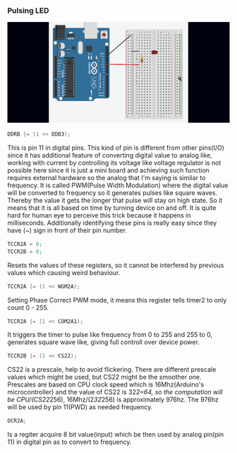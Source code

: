 ### Pulsing LED

![Pulsing LED](circuit.png)

```c
DDRB |= (1 << DDB3);
```

This is pin 11 in digital pins. This kind of pin is different from other pins(I/O) since 
it has additional feature of converting digital value to analog like, working with current 
by controlling its voltage like voltage regulator is not possible here since it is just 
a mini board and achieving such function requires external hardware so the analog that I'm 
saying is similar to frequency. It is called PWM(Pulse Width Modulation) where the digital 
value will be converted to frequency so it generates pulses like square waves. Thereby the 
value it gets the longer that pulse will stay on high state. So it means that it is all based 
on time by turning device on and off. It is quite hard for human eye to perceive this trick 
because it happens in milliseconds. Additionally identifying these pins is really easy since 
they have (~) sign in front of their pin number.

```c
TCCR2A = 0;
TCCR2B = 0;
```

Resets the values of these registers, so it cannot be interfered by previous values which
causing weird behaviour.

```c
TCCR2A |= (1 << WGM2A);
```

Setting Phase Correct PWM mode, it means this register tells timer2 to only count 0 - 255.

```c
TCCR2A |= (1 << COM2A1);
```

It triggers the timer to pulse like frequency from 0 to 255 and 255 to 0, generates square
wave like, giving full controll over device power.

```c
TCCR2B |= (1 << CS22);
```

CS22 is a prescale, help to avoid flickering. There are different prescale values which might
be used, but CS22 might be the smoother one. Prescales are based on CPU clock speed which
is 16Mhz(Arduino's microcontroller) and the value of CS22 is 32*2=64, so the computation will
be CPU/(CS22*256), 16Mhz/(2*32*256) is approximately 976hz. The 976hz will be used by pin 11(PWD)
as needed frequency.

```c
OCR2A;
```

Is a regiter acquire 8 bit value(input) which be then used by analog pin(pin 11) in digital pin
as to convert to frequency.
